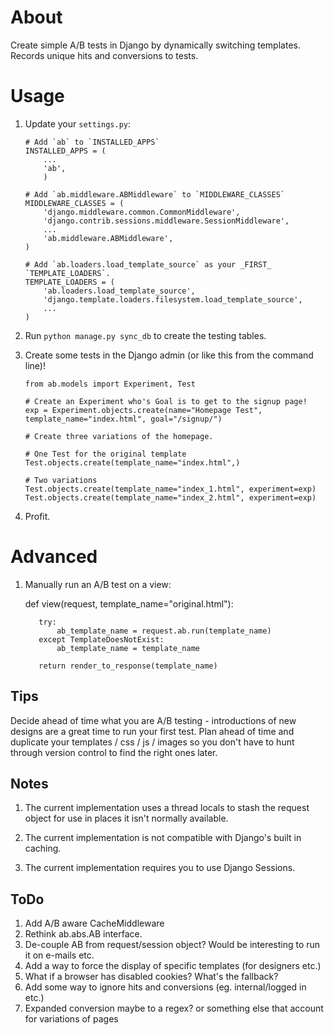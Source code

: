 About
=====

Create simple A/B tests in Django by dynamically switching templates. Records unique hits and conversions to tests.

Usage
=====

 1. Update your `settings.py`:
 
        # Add `ab` to `INSTALLED_APPS`
        INSTALLED_APPS = (
            ...
            'ab',
            )
            
        # Add `ab.middleware.ABMiddleware` to `MIDDLEWARE_CLASSES`
        MIDDLEWARE_CLASSES = (
            'django.middleware.common.CommonMiddleware',
            'django.contrib.sessions.middleware.SessionMiddleware',
            ...
            'ab.middleware.ABMiddleware',
        )

        # Add `ab.loaders.load_template_source` as your _FIRST_ `TEMPLATE_LOADERS`.
        TEMPLATE_LOADERS = (
            'ab.loaders.load_template_source',
            'django.template.loaders.filesystem.load_template_source',
            ...
        )
 
 2. Run `python manage.py sync_db` to create the testing tables.

 3. Create some tests in the Django admin (or like this from the command line)!

        from ab.models import Experiment, Test
        
        # Create an Experiment who's Goal is to get to the signup page!
        exp = Experiment.objects.create(name="Homepage Test", template_name="index.html", goal="/signup/")
        
        # Create three variations of the homepage.
        
        # One Test for the original template
        Test.objects.create(template_name="index.html",)
        
        # Two variations
        Test.objects.create(template_name="index_1.html", experiment=exp)
        Test.objects.create(template_name="index_2.html", experiment=exp)

 5. Profit.
 
 
Advanced
========

  1. Manually run an A/B test on a view:
  
        def view(request, template_name="original.html"):
        
            try:
                ab_template_name = request.ab.run(template_name)
            except TemplateDoesNotExist:
                ab_template_name = template_name
            
            return render_to_response(template_name)
    
Tips
----

Decide ahead of time what you are A/B testing - introductions of new designs are a great time to run your first test. Plan ahead of time and duplicate your templates / css / js / images so you don't have to hunt through version control to find the right ones later.


Notes
-----

 1. The current implementation uses a thread locals to stash the request object for use in places it isn't normally available.

 2. The current implementation is not compatible with Django's built in caching.

 3. The current implementation requires you to use Django Sessions.


ToDo
----

 1. Add A/B aware CacheMiddleware
 2. Rethink ab.abs.AB interface.
 3. De-couple AB from request/session object? Would be interesting to run it on e-mails etc.
 4. Add a way to force the display of specific templates (for designers etc.)
 5. What if a browser has disabled cookies? What's the fallback?
 6. Add some way to ignore hits and conversions (eg. internal/logged in etc.)
 7. Expanded conversion maybe to a regex? or something else that account for variations of pages